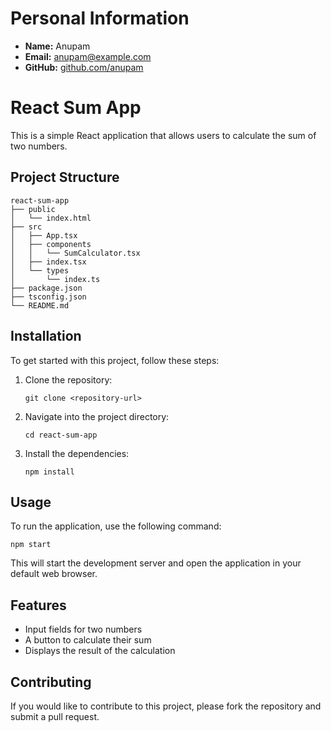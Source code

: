 # Personal Information

- **Name:** Anupam
- **Email:** anupam@example.com
- **GitHub:** [github.com/anupam](https://github.com/anupam)

# React Sum App

This is a simple React application that allows users to calculate the sum of two numbers.

## Project Structure

```
react-sum-app
├── public
│   └── index.html
├── src
│   ├── App.tsx
│   ├── components
│   │   └── SumCalculator.tsx
│   ├── index.tsx
│   └── types
│       └── index.ts
├── package.json
├── tsconfig.json
└── README.md
```

## Installation

To get started with this project, follow these steps:

1. Clone the repository:
   ```
   git clone <repository-url>
   ```

2. Navigate into the project directory:
   ```
   cd react-sum-app
   ```

3. Install the dependencies:
   ```
   npm install
   ```

## Usage

To run the application, use the following command:

```
npm start
```

This will start the development server and open the application in your default web browser.

## Features

- Input fields for two numbers
- A button to calculate their sum
- Displays the result of the calculation

## Contributing

If you would like to contribute to this project, please fork the repository and submit a pull request.